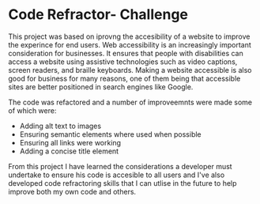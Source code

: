 # Code Refractor- Challenge
This project was based on iprovng the accesibility of a website to improve the experince for end users. Web accessibility is an increasingly important consideration for businesses. It ensures that people with disabilities can access a website using assistive technologies such as video captions, screen readers, and braille keyboards. Making a website accessible is also good for business for many reasons, one of them being that accessible sites are better positioned in search engines like Google.


The code was refactored and a number of improveemnts were made some of which were:
* Adding alt text to images
* Ensuring semantic elements where used when possible
* Ensuring all links were working 
* Adding a concise title element

From this project I have learned the considerations a developer must undertake to ensure his code is accesible to all users and I've also developed code refractoring skills that I can utlise in the future to help improve both my own code and others.